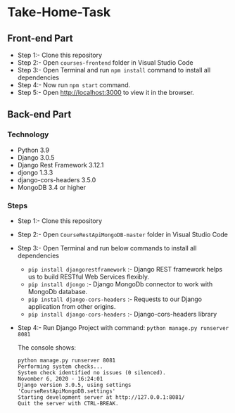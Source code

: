 # Take-Home-Task

## Front-end Part
  - Step 1:- Clone this repository
  - Step 2:- Open `courses-frontend` folder in Visual Studio Code
  - Step 3:- Open Terminal and run `npm install` command to install all dependencies
  - Step 4:- Now run `npm start` command.
  - Step 5:- Open [http://localhost:3000](http://localhost:3000) to view it in the browser.
 

## Back-end Part
   ### Technology
   - Python 3.9
   - Django 3.0.5
   - Django Rest Framework 3.12.1
   - djongo 1.3.3
   - django-cors-headers 3.5.0
   - MongoDB 3.4 or higher
   
   ### Steps
   - Step 1:- Clone this repository
   - Step 2:- Open `CourseRestApiMongoDB-master` folder in Visual Studio Code
   - Step 3:- Open Terminal and run below commands to install all dependencies
      -  `pip install djangorestframework` :- Django REST framework helps us to build RESTful Web Services flexibly.
      -  `pip install djongo` :- Django MongoDb connector to work with MongoDb database.
      -  `pip install django-cors-headers` :- Requests to our Django application from other origins.
      -  `pip install django-cors-headers` :- Django-cors-headers library
   - Step 4:- Run Django Project with command: `python manage.py runserver 8081`
      
       
       The console shows:
        ```
       python manage.py runserver 8081 
       Performing system checks...
       System check identified no issues (0 silenced).
       Novomber 6, 2020 - 16:24:01
       Django version 3.0.5, using settings 'CourseRestApiMongoDB.settings'
       Starting development server at http://127.0.0.1:8081/
       Quit the server with CTRL-BREAK.
        ```
